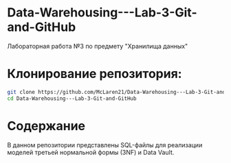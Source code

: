 # Data-Warehousing---Lab-3-Git-and-GitHub
Лабораторная работа №3 по предмету "Хранилища данных"

# Клонирование репозитория:
```sh
git clone https://github.com/McLaren21/Data-Warehousing---Lab-3-Git-and-GitHub.git
cd Data-Warehousing---Lab-3-Git-and-GitHub
```

# Содержание

В данном репозитории представлены SQL-файлы для реализации моделей третьей нормальной формы (3NF) и Data Vault. 
